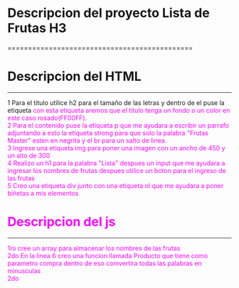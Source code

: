 # Descripcion del proyecto Lista de Frutas H3
=============================================
# Descripcion del HTML
----------------------
1 Para el titulo utilice h2 para el tamaño de las letras y dentro de el puse la etiqueta <FONT COLOR=FF00FF> con esta etiqueta aremos que el titulo tenga un fondo o un color en este caso rosado(FF00FF).  
2 Para el contenido puse la etiqueta p que me ayudara a escribir un parrafo adjuntando a esto la etiqueta strong para que solo la palabra "Frutas Master" esten en negrita y el br para un salto de linea.  
3 Ingrese una etiqueta img para poner una imagen con un ancho de 450 y un alto de 300  
4 Realizo un h1 para la palabra "Lista" despues un input que me ayudara a ingresar los nombres de frutas despues utilice un boton para el ingreso de las frutas  
5 Creo una etiqueta div junto con una etiqueta ol que me ayudara a poner biñetas a mis elementos

# Descripcion del js
--------------------
1ro cree un array para almacenar los nombres de las frutas   
2do En la linea 6 creo una funcion llamada Producto que tiene como parametro compra dentro de eso comvertira todas las palabras en minusculas  
2do